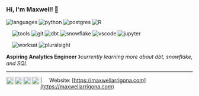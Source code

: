 ### Hi, I'm Maxwell! 👋 

![languages](https://img.shields.io/static/v1?label=&message=languages:&color=555&style=flat-square)
![python](https://img.shields.io/static/v1?logo=python&label=&message=python&color=111&logoColor=AAA&style=flat-square&link=)
![postgres](https://img.shields.io/static/v1?logo=postgres&label=&message=postgres&color=111&logoColor=AAA&style=flat-square&link=)
![R](https://img.shields.io/static/v1?logo=R&label=&message=R&color=111&logoColor=AAA&style=flat-square&link=)

&nbsp;&nbsp;&nbsp;
![tools](https://img.shields.io/static/v1?label=&message=tools:&color=555&style=flat-square)
![git](https://img.shields.io/static/v1?logo=git&label=&message=git&color=111&logoColor=AAA&style=flat-square)
![dbt](https://img.shields.io/static/v1?logo=dbt&label=&message=dbt&color=111&logoColor=AAA&style=flat-square)
![snowflake](https://img.shields.io/static/v1?logo=snowflake&label=&message=snowflake&color=111&logoColor=AAA&style=flat-square)
![vscode](https://img.shields.io/static/v1?logo=vscode&label=&message=vscode&color=111&logoColor=AAA&style=flat-square)
![jupyter](https://img.shields.io/static/v1?logo=jupyter&label=&message=jupyter&color=111&logoColor=AAA&style=flat-square)

&nbsp;&nbsp;&nbsp;
![worksat](https://img.shields.io/static/v1?label=&message=@:&color=555&style=flat-square)
![pluralsight](https://img.shields.io/static/v1?logo=pluralsight&label=&message=pluralsight&color=111&logoColor=AAA&style=flat-square)

**Aspiring Analytics Engineer** &#12299;_currently learning more about dbt, snowflake, and SQL_
<br/>

----

<a href="https://www.linkedin.com/in/maxwell--johnson/">
  <img align="left" alt="Maxwell's LinkedIn" width="20px" src="https://cdn.jsdelivr.net/npm/simple-icons@v3/icons/linkedin.svg" />
</a>
<a href="https://medium.com/@maxwellarrigona">
  <img align="left" alt="Maxwell's Medium Page" width="20px" src="https://cdn.jsdelivr.net/npm/simple-icons@v3/icons/medium.svg" />
</a>
<a href="https://dev.to/maxwellarrigona">
  <img align="left" alt="Maxwell's Dev.to Page" width="20px" src="https://cdn.jsdelivr.net/npm/simple-icons@v3/icons/dev-dot-to.svg" />
</a>
<a href="https://www.kaggle.com/maxwellarrigona">
  <img align="left" alt="Maxwell's Kaggle Page" width="20px" src="https://cdn.jsdelivr.net/npm/simple-icons@v3/icons/kaggle.svg" />
</a>


| &nbsp;&nbsp;&nbsp; Website: [https://maxwellarrigona.com](https://maxwellarrigona.com)
